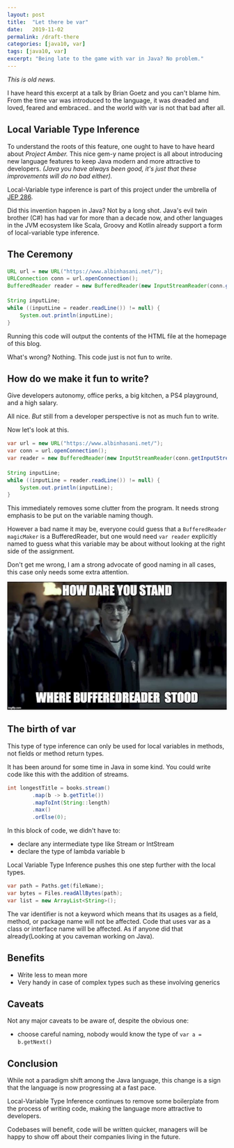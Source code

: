 ```yaml
---
layout: post
title:  "Let there be var"
date:   2019-11-02
permalink: /draft-there
categories: [java10, var]
tags: [java10, var]
excerpt: "Being late to the game with var in Java? No problem."
---
```


*This is old news.*

I have heard this excerpt at a talk by Brian Goetz and you can't blame him. From the time var was introduced to the language, it was dreaded and loved, feared and embraced.. and the world with var is not that bad after all.

## Local Variable Type Inference

To understand the roots of this feature, one ought to have to have heard about *Project Amber.* This nice gem-y name project is all about introducing new language features to keep Java modern and more attractive to developers. *(Java you have always been good, it's just that these improvements will do no bad either).*

Local-Variable type inference is part of this project under the umbrella of [JEP 286](https://openjdk.java.net/jeps/286).

Did this invention happen in Java? Not by a long shot. Java's evil twin brother (C#) has had var for more than a decade now, and other languages in the JVM ecosystem like Scala, Groovy and Kotlin already support a form of local-variable type inference.

## The Ceremony

```java
URL url = new URL("https://www.albinhasani.net/");
URLConnection conn = url.openConnection();
BufferedReader reader = new BufferedReader(new InputStreamReader(conn.getInputStream()));

String inputLine;
while ((inputLine = reader.readLine()) != null) {
    System.out.println(inputLine);
}
```

Running this code will output the contents of the HTML file at the homepage of this blog.

What's wrong? Nothing. This code just is not fun to write.

## How do we make it fun to write?

Give developers autonomy, office perks, a big kitchen, a PS4 playground, and a high salary.

All nice. *But* still from a developer perspective is not as much fun to write.

Now let's look at this.

```java
var url = new URL("https://www.albinhasani.net/");
var conn = url.openConnection();
var reader = new BufferedReader(new InputStreamReader(conn.getInputStream()));

String inputLine;
while ((inputLine = reader.readLine()) != null) {
    System.out.println(inputLine);
}
```

This immediately removes some clutter from the program. It needs strong emphasis to be put on the variable naming though. 

However a bad name it may be, everyone could guess that a `BufferedReader magicMaker` is a BufferedReader, but one would need `var reader` explicitly named to guess what this variable may be about without looking at the right side of the assignment. 

Don't get me wrong, I am a strong advocate of good naming in all cases, this case only needs some extra attention.

![how dare you?](/assets/images/how-dare-you-stand-where-he-stood.jpg)

## The birth of var

This type of type inference can only be used for local variables in methods, not fields or method return types.

It has been around for some time in Java in some kind. You could write code like this with the addition of streams.

```java
int longestTitle = books.stream()
        .map(b -> b.getTitle())
        .mapToInt(String::length)
        .max()
        .orElse(0);
```

In this block of code, we didn't have to:

- declare any intermediate type like Stream<Book> or IntStream
- declare the type of lambda variable b

Local Variable Type Inference pushes this one step further with the local types.

```java
var path = Paths.get(fileName);
var bytes = Files.readAllBytes(path);
var list = new ArrayList<String>();
```

The var identifier is not a keyword which means that its usages as a field, method, or package name will not be affected. Code that uses var as a class or interface name will be affected. As if anyone did that already(Looking at you caveman working on Java).

## Benefits

- Write less to mean more
- Very handy in case of complex types such as these involving generics

## Caveats

Not any major caveats to be aware of, despite the obvious one:

- choose careful naming, nobody would know the type of `var a = b.getNext()`

## Conclusion

While not a paradigm shift among the Java language, this change is a sign that the language is now progressing at a fast pace.

Local-Variable Type Inference continues to remove some boilerplate from the process of writing code, making the language more attractive to developers.

Codebases will benefit, code will be written quicker, managers will be happy to show off about their companies living in the future.
